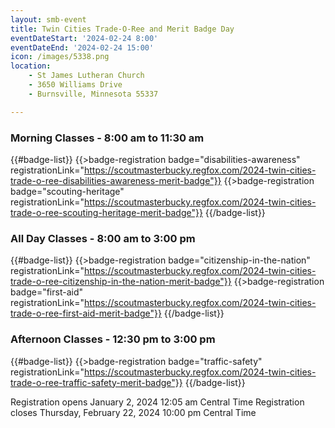 ```yaml
---
layout: smb-event
title: Twin Cities Trade-O-Ree and Merit Badge Day
eventDateStart: '2024-02-24 8:00'
eventDateEnd: '2024-02-24 15:00'
icon: /images/5338.png
location:
    - St James Lutheran Church
    - 3650 Williams Drive
    - Burnsville, Minnesota 55337

---
```


### Morning Classes - 8:00 am to 11:30 am

{{#badge-list}}
{{>badge-registration badge="disabilities-awareness" registrationLink="https://scoutmasterbucky.regfox.com/2024-twin-cities-trade-o-ree-disabilities-awareness-merit-badge"}}
{{>badge-registration badge="scouting-heritage" registrationLink="https://scoutmasterbucky.regfox.com/2024-twin-cities-trade-o-ree-scouting-heritage-merit-badge"}}
{{/badge-list}}

### All Day Classes - 8:00 am to 3:00 pm

{{#badge-list}}
{{>badge-registration badge="citizenship-in-the-nation" registrationLink="https://scoutmasterbucky.regfox.com/2024-twin-cities-trade-o-ree-citizenship-in-the-nation-merit-badge"}}
{{>badge-registration badge="first-aid" registrationLink="https://scoutmasterbucky.regfox.com/2024-twin-cities-trade-o-ree-first-aid-merit-badge"}}
{{/badge-list}}

### Afternoon Classes - 12:30 pm to 3:00 pm

{{#badge-list}}
{{>badge-registration badge="traffic-safety" registrationLink="https://scoutmasterbucky.regfox.com/2024-twin-cities-trade-o-ree-traffic-safety-merit-badge"}}
{{/badge-list}}



Registration opens January 2, 2024 12:05 am Central Time
Registration closes Thursday, February 22, 2024 10:00 pm Central Time